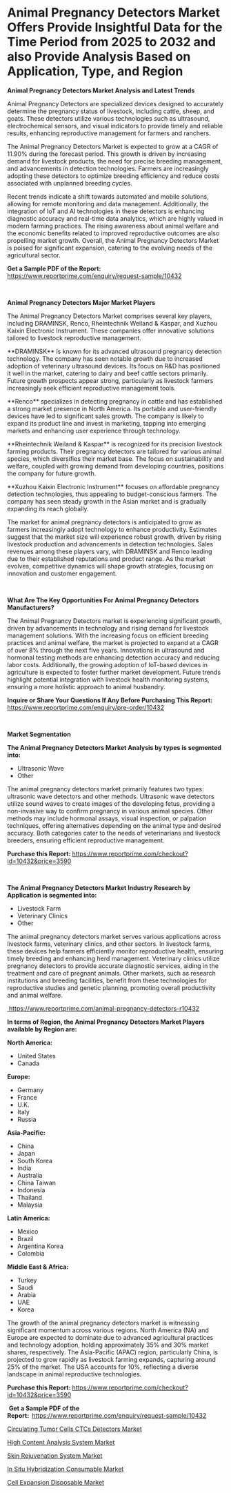 <p><h1>Animal Pregnancy Detectors Market Offers Provide Insightful Data for the Time Period from 2025 to 2032 and also Provide Analysis Based on Application, Type, and Region</h1></p><p><strong>Animal Pregnancy Detectors Market Analysis and Latest Trends</strong></p>
<p><p>Animal Pregnancy Detectors are specialized devices designed to accurately determine the pregnancy status of livestock, including cattle, sheep, and goats. These detectors utilize various technologies such as ultrasound, electrochemical sensors, and visual indicators to provide timely and reliable results, enhancing reproductive management for farmers and ranchers.</p><p>The Animal Pregnancy Detectors Market is expected to grow at a CAGR of 11.90% during the forecast period. This growth is driven by increasing demand for livestock products, the need for precise breeding management, and advancements in detection technologies. Farmers are increasingly adopting these detectors to optimize breeding efficiency and reduce costs associated with unplanned breeding cycles.</p><p>Recent trends indicate a shift towards automated and mobile solutions, allowing for remote monitoring and data management. Additionally, the integration of IoT and AI technologies in these detectors is enhancing diagnostic accuracy and real-time data analytics, which are highly valued in modern farming practices. The rising awareness about animal welfare and the economic benefits related to improved reproductive outcomes are also propelling market growth. Overall, the Animal Pregnancy Detectors Market is poised for significant expansion, catering to the evolving needs of the agricultural sector.</p></p>
<p><strong>Get a Sample PDF of the Report:&nbsp;</strong> <a href="https://www.reportprime.com/enquiry/request-sample/10432?utm_campaign=104&utm_medium=2&utm_source=Github&utm_content=ia&utm_term=20032025&utm_id=animal-pregnancy-detectors">https://www.reportprime.com/enquiry/request-sample/10432</a></p>
<p>&nbsp;</p>
<p><strong>Animal Pregnancy Detectors Major Market Players</strong></p>
<p><p>The Animal Pregnancy Detectors Market comprises several key players, including DRAMINSK, Renco, Rheintechnik Weiland & Kaspar, and Xuzhou Kaixin Electronic Instrument. These companies offer innovative solutions tailored to livestock reproductive management.</p><p>**DRAMINSK** is known for its advanced ultrasound pregnancy detection technology. The company has seen notable growth due to increased adoption of veterinary ultrasound devices. Its focus on R&D has positioned it well in the market, catering to dairy and beef cattle sectors primarily. Future growth prospects appear strong, particularly as livestock farmers increasingly seek efficient reproductive management tools.</p><p>**Renco** specializes in detecting pregnancy in cattle and has established a strong market presence in North America. Its portable and user-friendly devices have led to significant sales growth. The company is likely to expand its product line and invest in marketing, tapping into emerging markets and enhancing user experience through technology. </p><p>**Rheintechnik Weiland & Kaspar** is recognized for its precision livestock farming products. Their pregnancy detectors are tailored for various animal species, which diversifies their market base. The focus on sustainability and welfare, coupled with growing demand from developing countries, positions the company for future growth.</p><p>**Xuzhou Kaixin Electronic Instrument** focuses on affordable pregnancy detection technologies, thus appealing to budget-conscious farmers. The company has seen steady growth in the Asian market and is gradually expanding its reach globally.</p><p>The market for animal pregnancy detectors is anticipated to grow as farmers increasingly adopt technology to enhance productivity. Estimates suggest that the market size will experience robust growth, driven by rising livestock production and advancements in detection technologies. Sales revenues among these players vary, with DRAMINSK and Renco leading due to their established reputations and product range. As the market evolves, competitive dynamics will shape growth strategies, focusing on innovation and customer engagement.</p></p>
<p>&nbsp;</p>
<p><strong>What Are The Key Opportunities For Animal Pregnancy Detectors Manufacturers?</strong></p>
<p><p>The Animal Pregnancy Detectors market is experiencing significant growth, driven by advancements in technology and rising demand for livestock management solutions. With the increasing focus on efficient breeding practices and animal welfare, the market is projected to expand at a CAGR of over 8% through the next five years. Innovations in ultrasound and hormonal testing methods are enhancing detection accuracy and reducing labor costs. Additionally, the growing adoption of IoT-based devices in agriculture is expected to foster further market development. Future trends highlight potential integration with livestock health monitoring systems, ensuring a more holistic approach to animal husbandry.</p></p>
<p><strong>Inquire or Share Your Questions If Any Before Purchasing This Report:</strong> <a href="https://www.reportprime.com/enquiry/pre-order/10432?utm_campaign=104&utm_medium=2&utm_source=Github&utm_content=ia&utm_term=20032025&utm_id=animal-pregnancy-detectors">https://www.reportprime.com/enquiry/pre-order/10432</a></p>
<p>&nbsp;</p>
<p><strong>Market Segmentation</strong></p>
<p><strong>The Animal Pregnancy Detectors Market Analysis by types is segmented into:</strong></p>
<p><ul><li>Ultrasonic Wave</li><li>Other</li></ul></p>
<p><p>The animal pregnancy detectors market primarily features two types: ultrasonic wave detectors and other methods. Ultrasonic wave detectors utilize sound waves to create images of the developing fetus, providing a non-invasive way to confirm pregnancy in various animal species. Other methods may include hormonal assays, visual inspection, or palpation techniques, offering alternatives depending on the animal type and desired accuracy. Both categories cater to the needs of veterinarians and livestock breeders, ensuring efficient reproductive management.</p></p>
<p><strong>Purchase this Report:&nbsp;</strong><a href="https://www.reportprime.com/checkout?id=10432&price=3590&utm_campaign=104&utm_medium=2&utm_source=Github&utm_content=ia&utm_term=20032025&utm_id=animal-pregnancy-detectors">https://www.reportprime.com/checkout?id=10432&price=3590</a></p>
<p>&nbsp;</p>
<p><strong>The Animal Pregnancy Detectors Market Industry Research by Application is segmented into:</strong></p>
<p><ul><li>Livestock Farm</li><li>Veterinary Clinics</li><li>Other</li></ul></p>
<p><p>The animal pregnancy detectors market serves various applications across livestock farms, veterinary clinics, and other sectors. In livestock farms, these devices help farmers efficiently monitor reproductive health, ensuring timely breeding and enhancing herd management. Veterinary clinics utilize pregnancy detectors to provide accurate diagnostic services, aiding in the treatment and care of pregnant animals. Other markets, such as research institutions and breeding facilities, benefit from these technologies for reproductive studies and genetic planning, promoting overall productivity and animal welfare.</p></p>
<p><a href="https://www.reportprime.com/animal-pregnancy-detectors-r10432?utm_campaign=104&utm_medium=2&utm_source=Github&utm_content=ia&utm_term=20032025&utm_id=animal-pregnancy-detectors">&nbsp;https://www.reportprime.com/animal-pregnancy-detectors-r10432</a></p>
<p><strong>In terms of Region, the Animal Pregnancy Detectors Market Players available by Region are:</strong></p>
<p>
    <p> <strong> North America: </strong>
        <ul>
            <li>United States</li>
            <li>Canada</li>
        </ul>
        </p> 
    <p> <strong> Europe: </strong>
        <ul>
            <li>Germany</li>
            <li>France</li>
            <li>U.K.</li>
            <li>Italy</li>
            <li>Russia</li>
        </ul>
        </p> 
    <p> <strong> Asia-Pacific: </strong>
        <ul>
            <li>China</li>
            <li>Japan</li>
            <li>South Korea</li>
            <li>India</li>
            <li>Australia</li>
            <li>China Taiwan</li>
            <li>Indonesia</li>
            <li>Thailand</li>
            <li>Malaysia</li>
        </ul>
        </p> 
    <p> <strong> Latin America: </strong>
        <ul>
            <li>Mexico</li>
            <li>Brazil</li>
            <li>Argentina Korea</li>
            <li>Colombia</li>
        </ul>
        </p> 
    <p> <strong> Middle East & Africa: </strong>
        <ul>
            <li>Turkey</li>
            <li>Saudi</li>
            <li>Arabia</li>
            <li>UAE</li>
            <li>Korea</li>
        </ul>
    </p>
    </p>
<p><p>The growth of the animal pregnancy detectors market is witnessing significant momentum across various regions. North America (NA) and Europe are expected to dominate due to advanced agricultural practices and technology adoption, holding approximately 35% and 30% market shares, respectively. The Asia-Pacific (APAC) region, particularly China, is projected to grow rapidly as livestock farming expands, capturing around 25% of the market. The USA accounts for 10%, reflecting a diverse landscape in animal reproductive technologies.</p></p>
<p><strong>Purchase this Report: </strong><a href="https://www.reportprime.com/checkout?id=10432&price=3590&utm_campaign=104&utm_medium=2&utm_source=Github&utm_content=ia&utm_term=20032025&utm_id=animal-pregnancy-detectors">https://www.reportprime.com/checkout?id=10432&price=3590</a></p>
<p>&nbsp;<strong>Get a Sample PDF of the Report:&nbsp;&nbsp;</strong><a href="https://www.reportprime.com/enquiry/request-sample/10432?utm_campaign=104&utm_medium=2&utm_source=Github&utm_content=ia&utm_term=20032025&utm_id=animal-pregnancy-detectors">https://www.reportprime.com/enquiry/request-sample/10432</a></p>
<p><strong></strong></p>
<p><p><a href="https://github.com/coricnzati/Market-Research-Report-List-1/blob/main/circulating-tumor-cells-ctcs-detectors-market.md?utm_campaign=104&utm_medium=2&utm_source=Github&utm_content=ia&utm_term=20032025&utm_id=animal-pregnancy-detectors">Circulating Tumor Cells CTCs Detectors Market</a></p><p><a href="https://github.com/hoppeellia6b/Market-Research-Report-List-1/blob/main/high-content-analysis-system-market.md?utm_campaign=104&utm_medium=2&utm_source=Github&utm_content=ia&utm_term=20032025&utm_id=animal-pregnancy-detectors">High Content Analysis System Market</a></p><p><a href="https://github.com/kleyderoomes/Market-Research-Report-List-1/blob/main/skin-rejuvenation-system-market.md?utm_campaign=104&utm_medium=2&utm_source=Github&utm_content=ia&utm_term=20032025&utm_id=animal-pregnancy-detectors">Skin Rejuvenation System Market</a></p><p><a href="https://github.com/evraltandre36/Market-Research-Report-List-1/blob/main/in-situ-hybridization-consumable-market.md?utm_campaign=104&utm_medium=2&utm_source=Github&utm_content=ia&utm_term=20032025&utm_id=animal-pregnancy-detectors">In Situ Hybridization Consumable Market</a></p><p><a href="https://github.com/cavushjla/Market-Research-Report-List-1/blob/main/cell-expansion-disposable-market.md?utm_campaign=104&utm_medium=2&utm_source=Github&utm_content=ia&utm_term=20032025&utm_id=animal-pregnancy-detectors">Cell Expansion Disposable Market</a></p></p>